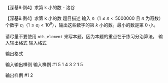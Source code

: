



【深基9.例4】求第 k 小的数 - 洛谷














【深基9.例4】求第 k 小的数
题目描述
输入 $n$（$1 \le n < 5000000$ 且 $n$ 为奇数）个数字 $a_i$（$1 \le a_i < {10}^9$），输出这些数字的第 $k$ 小的数。最小的数是第 $0$ 小。

请尽量不要使用 `nth_element` 来写本题，因为本题的重点在于练习分治算法。
输入输出格式
输入格式


输出格式


输入输出样例
输入样例 #1
5 1
4 3 2 1 5

输出样例 #1
2







